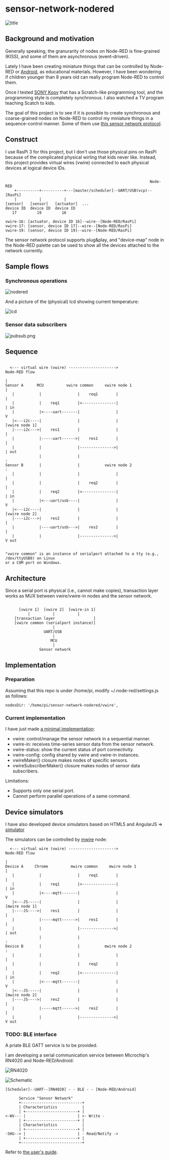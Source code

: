# sensor-network-nodered

![title](./doc/title.png)

## Background and motivation

Generally speaking, the granurarity of nodes on Node-RED is fine-grained (KISS), and some of them are asynchronous (event-driven).

Lately I have been creating miniature things that can be controlled by Node-RED or [Android](https://github.com/araobp/sensor-network-android), as educational materials. However, I have been wondering if children younger than 8 years old can really program Node-RED to control them.

Once I tested [SONY Koov](https://www.sony.com/koov) that has a Scratch-like programming tool, and the programming style is completely synchronous. I also watched a TV program teaching Scatch to kids.

The goal of this project is to see if it is possible to create synchronous and coarse-grained nodes on Node-RED to control my miniature things in a sequence-control manner. Some of them use [this sensor network protocol](https://github.com/araobp/sensor-network).

## Construct

I use RasPi 3 for this project, but I don't use those physical pins on RasPi because of the complicated physical wirling that kids never like. Instead, this project provides virtual wires (vwire) connected to each physical devices at logical device IDs.

```

                                                                Node-RED
    +----------+----------+---[master/scheduler]--UART/USB(vcp)--[RasPi]
    |          |          |
[sensor]   [sensor]   [actuator]  ...
device ID  device ID  device ID
   17         19         16
   
vwire-16: [actuator, device ID 16]--wire--[Node-RED/RasPi]
vwire-17: [sensor, device ID 17]--wire--[Node-RED/RasPi]
vwire-19: [sensor, device ID 19]--wire--[Node-RED/RasPi]

```

The sensor network protocol supports plug&play, and "device-map" node in the Node-RED palette can be used to show all the devices attached to the network currently.

## Sample flows

### Synchronous operations

![nodered](./doc/flow.png)

And a picture of the (physical) lcd showing current temperature:

![lcd](./doc/lcd.jpg)

### Sensor data subscribers

![pubsub.png](./doc/pubsub.png)

## Sequence

```

  <--- virtual wire (vwire) --------------------->                Node-RED flow
                                                                        |
Sensor A      MCU          vwire common     vwire node 1                |
   |           |                |    req1        |                      |
   |           |    req1        |<---------------|                      | in
   |           |<----uart-------|                |                      V
   |<---i2c----|                |                |               [vwire node 1]
   |----i2c--->|    res1        |                |                      |
   |           |-----uart------>|    res1        |                      |
   |           |                |--------------->|                      | out
               |                |                                       :
Sensor B       |                |           vwire node 2                :
   |           |                |                |                      |
   |           |                |    req2        |                      |
   |           |    req2        |<---------------|                      | in
   |           |<---uart/usb----|                |                      V
   |<---i2c----|                |                |               [vwire node 2]
   |----i2c--->|    res2        |                |                      |
   |           |----uart/usb--->|    res2        |                      |
   |           |                |--------------->|                      V out


"vwire common" is an instance of serialport attached to a tty (e.g., /dev/ttyUSB0) on Linux
or a COM port on Windows.

```

## Architecture

Since a serial port is physical (i.e., cannot make copies), transaction layer works as MUX between vwire/vwire-in nodes and the sensor network.

```

      [vwire 1]  [vwire 2]  [vwire-in 1]
          |          |          |
    [transaction layer                 ]
    [vwire common (serialport instance)]
                     |
                 UART/USB
                     |
                    MCU
                     |
               Sensor network
```

## Implementation

### Preparation

Assuming that this repo is under /home/pi, modify ~/.node-red/settings.js as follows:

```
nodesDir: '/home/pi/sensor-network-nodered/vwire',
```

### Current implementation

I have just made [a minimal implementation](./vwire):
- vwire: control/manage the sensor network in a sequential manner.
- vwire-in: receives time-series sensor data from the sensor network.
- vwire-status: show the current status of port connectivity.
- vwire-config: config shared by vwire and vwire-in instances.
- vwireMaker() closure makes nodes of specific sensors.
- vwireSubscriberMaker() closure makes nodes of sensor data subscribers.

Limitations:
- Supports only one serial port.
- Cannot perform parallel operations of a same command.

## Device simulators

I have also developed device simulators based on HTML5 and AngularJS => [simulator](./simulator)

The simulators can be controlled by [mwire](./mwire) node:

```
  <--- virtual wire (vwire) --------------------->                Node-RED flow
                                                                        |
Device A     Chrome          mwire common     mwire node 1                |
   |           |                |    req1        |                      |
   |           |    req1        |<---------------|                      | in
   |           |<----mqtt-------|                |                      V
   |<---JS-----|                |                |               [mwire node 1]
   |----JS---->|    res1        |                |                      |
   |           |-----mqtt------>|    res1        |                      |
   |           |                |--------------->|                      | out
               |                |                                       :
Device B       |                |           mwire node 2                :
   |           |                |                |                      |
   |           |                |    req2        |                      |
   |           |    req2        |<---------------|                      | in
   |           |<----mqtt-------|                |                      V
   |<---JS-----|                |                |               [mwire node 2]
   |----JS---->|    res2        |                |                      |
   |           |-----mqtt------>|    res2        |                      |
   |           |                |--------------->|                      V out

```

### TODO: BLE interface

A priate BLE GATT service is to be provided.

I am developing a serial communication service between Microchip's RN4020 and Node-RED/Android:

![RN4020](./doc/ble.png)

![Schematic](./doc/ble.jpg)

```
[Scheduler]--UART--[RN4020] - - BLE - - [Node-RED/Android]

      Service "Sensor Network"
      +---------------------------+
      | Characteristics           |
      | +-----------------------+ |
<-WV--- |                       | <- Write -
      | +-----------------------+ |
      | Characteristics           |
      | +-----------------------+ |
-SHU--> |                       | - Read/Notify ->
      | +-----------------------+ |
      +---------------------------+
```

Refer to [the user's guide](http://ww1.microchip.com/downloads/en/DeviceDoc/70005191B.pdf#search=%27RN4020%27).
